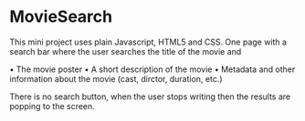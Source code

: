 # MovieSearch

This mini project uses plain Javascript, HTML5 and CSS.
One page with a search bar where the user searches the title of the movie and 

• The movie poster 
• A short description of the movie 
• Metadata and other information about the movie (cast, dirctor, duration, etc.)

There is no search button, when the user stops writing then the results are popping to the screen.
